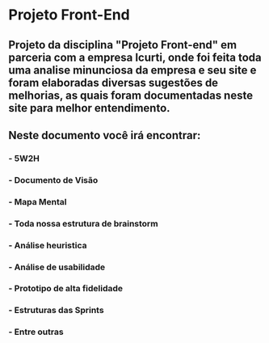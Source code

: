 # Projeto Front-End
## Projeto da disciplina "Projeto Front-end" em parceria com a empresa Icurti, onde foi feita toda uma analise minunciosa da empresa e seu site e foram elaboradas diversas sugestões de melhorias, as quais foram documentadas neste site para melhor entendimento.

## Neste documento você irá encontrar:
### - 5W2H
### - Documento de Visão
### - Mapa Mental
### - Toda nossa estrutura de brainstorm
### - Análise heuristica
### - Análise de usabilidade
### - Prototipo de alta fidelidade
### - Estruturas das Sprints
### - Entre outras

